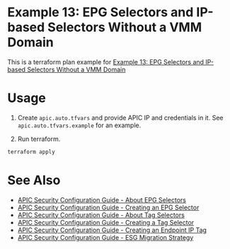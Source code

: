 # Example 13: EPG Selectors and IP-based Selectors Without a VMM Domain

This is a terraform plan example for [Example 13: EPG Selectors and IP-based Selectors Without a VMM Domain](https://www.cisco.com/c/en/us/td/docs/dcn/whitepapers/cisco-aci-esg-design-guide.html#Example13EPGSelectorsandIPbasedSelectorsWithoutaVMMDomain)

# Usage

1. Create `apic.auto.tfvars` and provide APIC IP and credentials in it. See `apic.auto.tfvars.example` for an example.

2. Run terraform.
```bash
terraform apply
```

# See Also
* [APIC Security Configuration Guide - About EPG Selectors](https://www.cisco.com/c/en/us/td/docs/dcn/aci/apic/6x/security-configuration/cisco-apic-security-configuration-guide-60x/endpoint-security-groups-60x.html#Cisco_Concept.dita_dd517557-dd00-4f6d-8ad1-06d33bd54045)
* [APIC Security Configuration Guide - Creating an EPG Selector](https://www.cisco.com/c/en/us/td/docs/dcn/aci/apic/6x/security-configuration/cisco-apic-security-configuration-guide-60x/endpoint-security-groups-60x.html#Cisco_Task_in_List_GUI.dita_ecdc57cd-5d77-465e-914c-8d3d57d7f0d8)
* [APIC Security Configuration Guide - About Tag Selectors](https://www.cisco.com/c/en/us/td/docs/dcn/aci/apic/6x/security-configuration/cisco-apic-security-configuration-guide-60x/endpoint-security-groups-60x.html#Cisco_Concept.dita_4865832c-c812-4ca3-885e-640e2ebc7dcf)
* [APIC Security Configuration Guide - Creating a Tag Selector](https://www.cisco.com/c/en/us/td/docs/dcn/aci/apic/6x/security-configuration/cisco-apic-security-configuration-guide-60x/endpoint-security-groups-60x.html#Cisco_Task_in_List_GUI.dita_cd9a3336-4bb7-48d7-8220-d0beace26d0c)
* [APIC Security Configuration Guide - Creating an Endpoint IP Tag](https://www.cisco.com/c/en/us/td/docs/dcn/aci/apic/6x/security-configuration/cisco-apic-security-configuration-guide-60x/endpoint-security-groups-60x.html#Cisco_Task_in_List_GUI.dita_e7c73256-20a1-4047-8e81-0222b323ad5f)
* [APIC Security Configuration Guide - ESG Migration Strategy](https://www.cisco.com/c/en/us/td/docs/dcn/aci/apic/6x/security-configuration/cisco-apic-security-configuration-guide-60x/endpoint-security-groups-60x.html#Cisco_Concept.dita_e77dba3c-1ca7-4d70-989d-e33b7c19467f)
